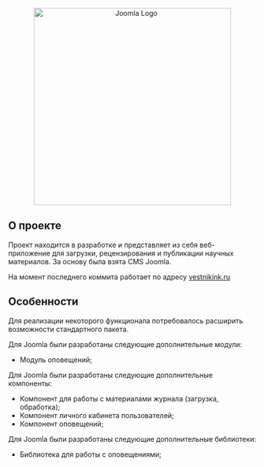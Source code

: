 <p align="center"><a href="https://www.joomla.org/" target="_blank"><img src="https://roi4cio.com/fileadmin/user_upload/joomla-logo.png" width="400" alt="Joomla Logo"></a></p>

## О проекте

Проект находится в разработке и представляет из себя веб-приложение для загрузки, рецензирования и публикации научных материалов. За основу была взята CMS Joomla.

На момент последнего коммита работает по адресу [vestnikink.ru](https://vestnikink.ru/)

## Особенности

Для реализации некоторого функционала потребовалось расширить возможности стандартного пакета.

Для Joomla были разработаны следующие дополнительные модули:

- Модуль оповещений;

Для Joomla были разработаны следующие дополнительные компоненты:

- Компонент для работы с материалами журнала (загрузка, обработка);
- Компонент личного кабинета пользователей;
- Компонент оповещений;

Для Joomla были разработаны следующие дополнительные библиотеки:

- Библиотека для работы с оповещениями;
 
